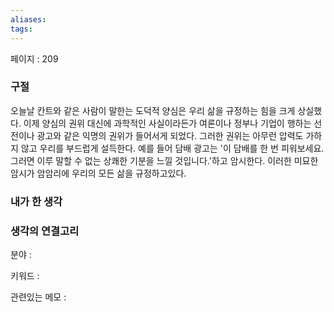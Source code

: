 ```yaml
---
aliases: 
tags:
---
```

페이지 : 209

### 구절
오늘날 칸트와 같은 사람이 말한는 도덕적 양심은 우리 삶을 규정하는 힘을 크게 상실했다. 이제 양심의 권위 대신에 과학적인 사실이라든가 여론이나 정부나 기업이 행하는 선전이나 광고와 같은 익명의 권위가 들어서게 되었다.
그러한 권위는 아무런 압력도 가하지 않고 우리를 부드럽게 설득한다. 예를 들어 담배 광고는 '이 담배를 한 번 피워보세요. 그러면 이루 말할 수 없는 상쾌한 기분을 느낄 것입니다.'하고 암시한다. 이러한 미묘한 암시가 암암리에 우리의 모든 삶을 규정하고있다.


### 내가 한 생각


### 생각의 연결고리
분야 : 

키워드 : 

관련있는 메모 : 